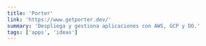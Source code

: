 ```yaml
---
title: 'Porter'
link: 'https://www.getporter.dev/'
summary: 'Despliega y gestiona aplicaciones con AWS, GCP y DO.'
tags: ['apps', 'ideas']
---
```

